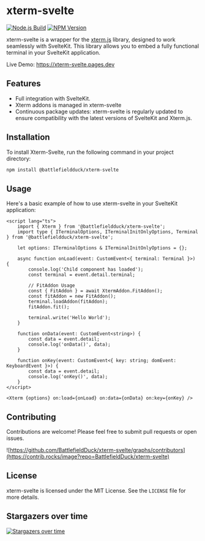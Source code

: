 # xterm-svelte

[![Node.js Build](https://github.com/BattlefieldDuck/xterm-svelte/actions/workflows/node-build.yml/badge.svg)](https://github.com/BattlefieldDuck/xterm-svelte/actions/workflows/node-build.yml)
[![NPM Version](https://img.shields.io/npm/v/%40battlefieldduck%2Fxterm-svelte)](https://www.npmjs.com/package/@battlefieldduck/xterm-svelte)

xterm-svelte is a wrapper for the [xterm.js](https://github.com/xtermjs/xterm.js) library, designed to work seamlessly with SvelteKit. This library allows you to embed a fully functional terminal in your SvelteKit application.

Live Demo: https://xterm-svelte.pages.dev

## Features

- Full integration with SvelteKit.
- Xterm addons is managed in xterm-svelte
- Continuous package updates: xterm-svelte is regularly updated to ensure compatibility with the latest versions of SvelteKit and Xterm.js.

## Installation

To install Xterm-Svelte, run the following command in your project directory:

```bash
npm install @battlefieldduck/xterm-svelte
```

## Usage

Here's a basic example of how to use xterm-svelte in your SvelteKit application:

```svelte
<script lang="ts">
    import { Xterm } from '@battlefieldduck/xterm-svelte';
    import type { ITerminalOptions, ITerminalInitOnlyOptions, Terminal } from '@battlefieldduck/xterm-svelte';

    let options: ITerminalOptions & ITerminalInitOnlyOptions = {};

    async function onLoad(event: CustomEvent<{ terminal: Terminal }>) {
        console.log('Child component has loaded');
        const terminal = event.detail.terminal;

        // FitAddon Usage
        const { FitAddon } = await XtermAddon.FitAddon();
        const fitAddon = new FitAddon();
        terminal.loadAddon(fitAddon);
        fitAddon.fit();

        terminal.write('Hello World');
    }

    function onData(event: CustomEvent<string>) {
        const data = event.detail;
        console.log('onData()', data);
    }

    function onKey(event: CustomEvent<{ key: string; domEvent: KeyboardEvent }>) {
        const data = event.detail;
        console.log('onKey()', data);
    }
</script>

<Xterm {options} on:load={onLoad} on:data={onData} on:key={onKey} />
```

## Contributing
Contributions are welcome! Please feel free to submit pull requests or open issues.

![https://github.com/BattlefieldDuck/xterm-svelte/graphs/contributors](https://contrib.rocks/image?repo=BattlefieldDuck/xterm-svelte)

## License
xterm-svelte is licensed under the MIT License. See the `LICENSE` file for more details.

## Stargazers over time
[![Stargazers over time](https://starchart.cc/BattlefieldDuck/xterm-svelte.svg?variant=adaptive)](https://starchart.cc/BattlefieldDuck/xterm-svelte)
